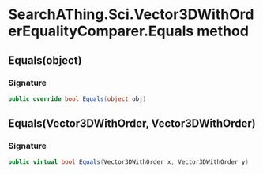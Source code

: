 # SearchAThing.Sci.Vector3DWithOrderEqualityComparer.Equals method
## Equals(object)
### Signature
```csharp
public override bool Equals(object obj)
```
## Equals(Vector3DWithOrder, Vector3DWithOrder)
### Signature
```csharp
public virtual bool Equals(Vector3DWithOrder x, Vector3DWithOrder y)
```
